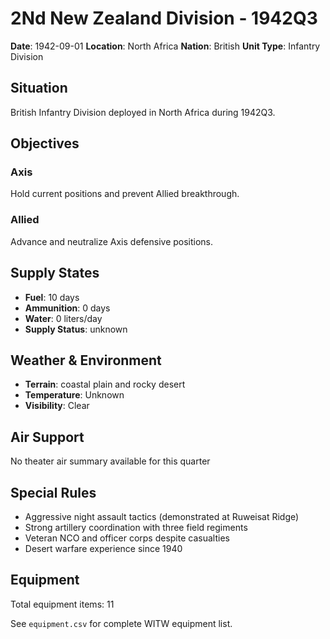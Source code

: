 # 2Nd New Zealand Division - 1942Q3

**Date**: 1942-09-01
**Location**: North Africa
**Nation**: British
**Unit Type**: Infantry Division

## Situation

British Infantry Division deployed in North Africa during 1942Q3.

## Objectives

### Axis
Hold current positions and prevent Allied breakthrough.

### Allied
Advance and neutralize Axis defensive positions.

## Supply States

- **Fuel**: 10 days
- **Ammunition**: 0 days
- **Water**: 0 liters/day
- **Supply Status**: unknown

## Weather & Environment

- **Terrain**: coastal plain and rocky desert
- **Temperature**: Unknown
- **Visibility**: Clear

## Air Support

No theater air summary available for this quarter

## Special Rules

- Aggressive night assault tactics (demonstrated at Ruweisat Ridge)
- Strong artillery coordination with three field regiments
- Veteran NCO and officer corps despite casualties
- Desert warfare experience since 1940

## Equipment

Total equipment items: 11

See `equipment.csv` for complete WITW equipment list.
